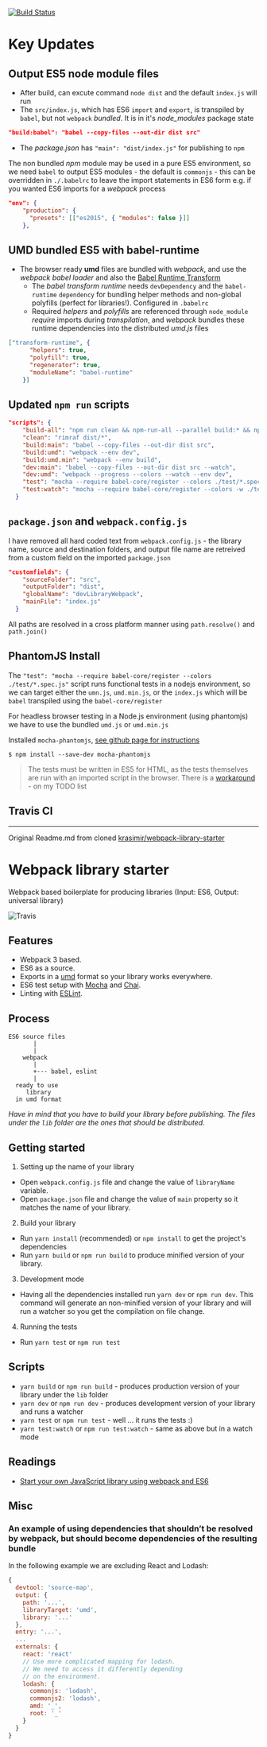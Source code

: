 [![Build Status](https://travis-ci.org/briancodes/dev-library-webpack.svg?branch=master)](https://travis-ci.org/briancodes/dev-library-webpack)

# Key Updates
## Output ES5 node module files
* After build, can excute command ```node dist``` and the default ```index.js``` will run
*  The `src/index.js`, which has ES6 `import` and `export`, is transpiled by `babel`, but not `webpack` *bundled*. It is in it's *node_modules* package state
```json
"build:babel": "babel --copy-files --out-dir dist src"
```
* The *package.json* has ```"main": "dist/index.js"``` for publishing to `npm`

The non bundled *npm* module may be used in a pure ES5 environment, so we need `babel` to output ES5 modules - the default is `commonjs` - this can be overridden in `./.babelrc` to leave the import statements in ES6 form e.g. if you wanted ES6 imports for a *webpack* process

```json
"env": {   
    "production": {
      "presets": [["es2015", { "modules": false }]]
    },
```

## UMD bundled ES5 with babel-runtime
* The browser ready **umd** files are bundled with *webpack*, and use the *webpack babel loader* and also the [Babel Runtime Transform](https://babeljs.io/docs/plugins/transform-runtime/)
  * The *babel transform runtime* needs `devDependency` and the ```babel-runtime``` `dependency` for bundling helper methods and non-global polyfills (perfect for libraries!). Configured in `.babelrc`
  * Required *helpers* and *polyfills* are referenced through ```node_module``` *require* imports during *transpilation*, and *webpack* bundles these runtime dependencies into the distributed *umd.js* files 
```json
["transform-runtime", {
      "helpers": true,
      "polyfill": true,
      "regenerator": true,
      "moduleName": "babel-runtime"
    }]
```

## Updated `npm run` scripts
```json
"scripts": {
    "build-all": "npm run clean && npm-run-all --parallel build:* && npm run test",
    "clean": "rimraf dist/*",
    "build:main": "babel --copy-files --out-dir dist src",
    "build:umd": "webpack --env dev",
    "build:umd.min": "webpack --env build",
    "dev:main": "babel --copy-files --out-dir dist src --watch",
    "dev:umd": "webpack --progress --colors --watch --env dev",
    "test": "mocha --require babel-core/register --colors ./test/*.spec.js",
    "test:watch": "mocha --require babel-core/register --colors -w ./test/*.spec.js"
  }
  ```
## `package.json` and `webpack.config.js`

I have removed all hard coded text from `webpack.config.js` - the library name, source and destination folders, and output file name are retreived from a custom field on the imported `package.json`
```json
"customfields": {
    "sourceFolder": "src",
    "outputFolder": "dist",
    "globalName": "devLibraryWebpack",
    "mainFile": "index.js"
  }
``` 

All paths are resolved in a cross platform manner using `path.resolve()` and `path.join()`

## PhantomJS Install

The `"test": "mocha --require babel-core/register --colors ./test/*.spec.js"` script runs functional tests in a nodejs environment, so we can target either the `umn.js`, `umd.min.js`, or the `index.js` which will be `babel` transpiled using the `babel-core/register`

For headless browser testing in a Node.js environment (using phantomjs) we have to use the bundled `umd.js` or `umd.min.js`

Installed `mocha-phantomjs`, [see github page for instructions](https://github.com/nathanboktae/mocha-phantomjs)

```
$ npm install --save-dev mocha-phantomjs
```
> The tests must be written in ES5 for HTML, as the tests themselves are run with an imported script in the browser. There is a [workaround](https://github.com/nathanboktae/mocha-phantomjs/issues/218) -  on my TODO list

## Travis CI


___

Original Readme.md from cloned [krasimir/webpack-library-starter](https://github.com/krasimir/webpack-library-starter)
# Webpack library starter

Webpack based boilerplate for producing libraries (Input: ES6, Output: universal library)

![Travis](https://travis-ci.org/krasimir/webpack-library-starter.svg?branch=master)

## Features

* Webpack 3 based.
* ES6 as a source.
* Exports in a [umd](https://github.com/umdjs/umd) format so your library works everywhere.
* ES6 test setup with [Mocha](http://mochajs.org/) and [Chai](http://chaijs.com/).
* Linting with [ESLint](http://eslint.org/).

## Process

```
ES6 source files
       |
       |
    webpack
       |
       +--- babel, eslint
       |
  ready to use
     library
  in umd format
```

*Have in mind that you have to build your library before publishing. The files under the `lib` folder are the ones that should be distributed.*

## Getting started

1. Setting up the name of your library
  * Open `webpack.config.js` file and change the value of `libraryName` variable.
  * Open `package.json` file and change the value of `main` property so it matches the name of your library.
2. Build your library
  * Run `yarn install` (recommended) or `npm install` to get the project's dependencies
  * Run `yarn build` or `npm run build` to produce minified version of your library.
3. Development mode
  * Having all the dependencies installed run `yarn dev` or `npm run dev`. This command will generate an non-minified version of your library and will run a watcher so you get the compilation on file change.
4. Running the tests
  * Run `yarn test` or `npm run test`

## Scripts

* `yarn build` or `npm run build` - produces production version of your library under the `lib` folder
* `yarn dev` or `npm run dev` - produces development version of your library and runs a watcher
* `yarn test` or `npm run test` - well ... it runs the tests :)
* `yarn test:watch` or `npm run test:watch` - same as above but in a watch mode

## Readings

* [Start your own JavaScript library using webpack and ES6](http://krasimirtsonev.com/blog/article/javascript-library-starter-using-webpack-es6)

## Misc

### An example of using dependencies that shouldn’t be resolved by webpack, but should become dependencies of the resulting bundle

In the following example we are excluding React and Lodash:

```js
{
  devtool: 'source-map',
  output: {
    path: '...',
    libraryTarget: 'umd',
    library: '...'
  },
  entry: '...',
  ...
  externals: {
    react: 'react'
    // Use more complicated mapping for lodash.
    // We need to access it differently depending
    // on the environment.
    lodash: {
      commonjs: 'lodash',
      commonjs2: 'lodash',
      amd: '_',
      root: '_'
    }
  }
}
```
